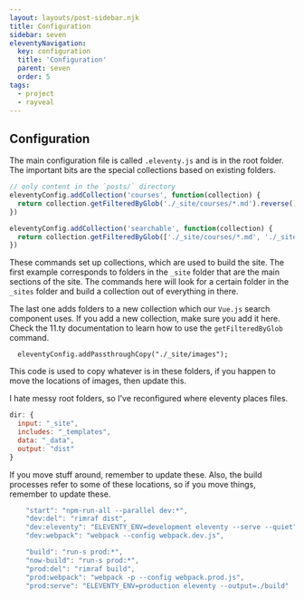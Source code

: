 ```yaml
---
layout: layouts/post-sidebar.njk
title: Configuration
sidebar: seven
eleventyNavigation:
  key: configuration
  title: 'Configuration'
  parent: seven
  order: 5
tags:
  - project
  - rayveal
---
```


## Configuration

The main configuration file is called `.eleventy.js` and is in the root folder. The important bits are the special collections based on existing folders.

```js
// only content in the `posts/` directory
eleventyConfig.addCollection('courses', function(collection) {
  return collection.getFilteredByGlob('./_site/courses/*.md').reverse()
})

eleventyConfig.addCollection('searchable', function(collection) {
  return collection.getFilteredByGlob(['./_site/courses/*.md', './_site/posts/*.md']).reverse()
})
```

These commands set up collections, which are used to build the site. The first example corresponds to folders in the `_site` folder that are the main sections of the site. The commands here will look for a certain folder in the `_sites` folder and build a collection out of everything in there.

The last one adds folders to a new collection which our `Vue.js` search component uses. If you add a new collection, make sure you add it here. Check the 11.ty documentation to learn how to use the `getFilteredByGlob` command.

```
  eleventyConfig.addPassthroughCopy("./_site/images");
```

This code is used to copy whatever is in these folders, if you happen to move the locations of images, then update this.

I hate messy root folders, so I've reconfigured where eleventy places files.

```js
dir: {
  input: "_site",
  includes: "_templates",
  data: "_data",
  output: "dist"
}
```

If you move stuff around, remember to update these. Also, the build processes refer to some of these locations, so if you move things, remember to update these.

```js
    "start": "npm-run-all --parallel dev:*",
    "dev:del": "rimraf dist",
    "dev:eleventy": "ELEVENTY_ENV=development eleventy --serve --quiet",
    "dev:webpack": "webpack --config webpack.dev.js",

    "build": "run-s prod:*",
    "now-build": "run-s prod:*",
    "prod:del": "rimraf build",
    "prod:webpack": "webpack -p --config webpack.prod.js",
    "prod:serve": "ELEVENTY_ENV=production eleventy --output=./build"
```
